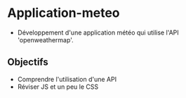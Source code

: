 # Application-meteo
* Développement d'une application météo qui utilise l'API 'openweathermap'.

## Objectifs
* Comprendre l'utilisation d'une API
* Réviser JS et un peu le CSS


